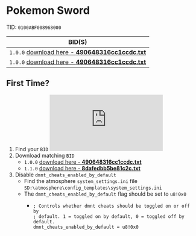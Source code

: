 # **Pokemon Sword**
TID: `0100ABF008968000`

| BID(S)                                                                                                                                               |
|------------------------------------------------------------------------------------------------------------------------------------------------------|
| `1.0.0` [download here - **490648316cc1ccdc.txt**](https://github.com/nullptrerror/Pokemon/blob/master/0100abf008968000/cheats/490648316cc1ccdc.txt) |
| `1.0.0` [download here - **490648316cc1ccdc.txt**](https://github.com/nullptrerror/Pokemon/blob/master/0100abf008968000/cheats/490648316cc1ccdc.txt) |


## First Time?
 1. Find your `BID`
![Picture of Edizon displaying BID](https://gbatemp.net/proxy.php?image=https%3A%2F%2Fi.ibb.co%2FvvbXCgM%2F2020050917302300-DB1426-D1-DFD034027-CECDE9-C2-DD914-B8-1.png&hash=8a2ef517f3a5ff5b5141004ff108fb3f)
2. Download matching `BID`
    * `1.0.0` [download here - **490648316cc1ccdc.txt**](https://github.com/nullptrerror/Pokemon/blob/master/0100abf008968000/cheats/490648316cc1ccdc.txt)
    * `1.1.0` [download here - **8dafedbb5be81c2c.txt**](https://github.com/nullptrerror/Pokemon/blob/master/0100abf008968000/cheats/8dafedbb5be81c2c.txt)
3. Disable ``dmnt_cheats_enabled_by_default``
     * Find the atmosphere `system_settings.ini` file `SD:\atmosphere\config_templates\system_settings.ini` 
     * The `dmnt_cheats_enabled_by_default` flag should be set to `u8!0x0`
          * ```
            ; Controls whether dmnt cheats should be toggled on or off by
            ; default. 1 = toggled on by default, 0 = toggled off by default.
            dmnt_cheats_enabled_by_default = u8!0x0
            ```
